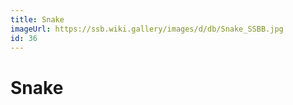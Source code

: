 ```yaml
---
title: Snake
imageUrl: https://ssb.wiki.gallery/images/d/db/Snake_SSBB.jpg
id: 36
---
```


# Snake
  